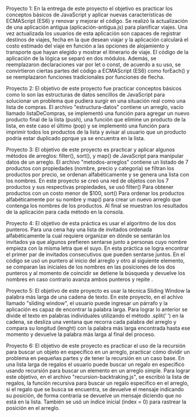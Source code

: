 Proyecto 1: En la entrega de este proyecto el objetivo es practicar los conceptos básicos de JavaScript y aplicar nuevas características de ECMAScript (ES6) y renovar y mejorar el código. Se realizó la actualización de una aplicación antigua (aplicación-antigua.js) para planificar viajes. Una vez actualizada los usuarios de esta aplicación son capaces de registrar destinos de viajes, fecha en la que desean viajar y la aplicación  calculará el costo estimado del viaje en función a las opciones de alojamiento y transporte que hayan elegido y mostrar el itinerario de viaje. El código de la aplicación de la lógica se separó en dos módulos. Además, se reemplazaron declaraciones var por let o const, de acuerdo a su uso, se convirtieron ciertas partes del código a ECMAScript (ES6) como forEach() y se reemplazaron funciones tradicionales por funciones de flecha.

Proyecto 2: El objetivo de este proyecto fue practicar conceptos básicos como lo son las estructuras de datos sencillos de JavaScript para solucionar un problema que pudiera surgir en una situación real como una lista de compras. El archivo "estructura-datos" contiene un arreglo, vacío llamado listaDeCompras, se implementó una función para agregar un nuevo producto final de la lista (push), una función que elimine un producto de la lista, en este caso el último (pop) y se implementó una función para imprimir todos los productos de la lista y avisar al usuario que un producto podría estar duplicado pprque ya se encuentra en la lista. 

Proyecto 3: El objetivo de este proyecto es practicar y aplicar algunos métodos de arreglos: filter(), sort(), y map() de JavaScript para manipular datos de un arreglo. El archivo "metodos-arreglos" contiene un listado de 7 productos con propiedades (nombre, precio y categoría) se filtran los productos por precio,  se ordenan alfabéticamente  y se  genera una lista con los nombres. En este proyecto se creó una red de objetos con los 7 productos y sus respectivas propiedades, se usó filter() Para obtener productos con un costo menor de $100,  sort() Para ordenar los productos alfabéticamente por su nombre y map() para crear un nuevo arreglo que contenga los nombres de los productos. Al final se muestran los resultados de la aplicación para cada método en la consola.

 Proyecto 4: El objetivo de esta práctica es usar el algoritmo de los dos punteros. Para una cena hay una lista de invitados ordenada alfabéticamente la cual requiere organizar en dónde se sentarán los invitados ya que algunos prefieren sentarse junto a personas cuyo nombre empieza con la misma letra que el suyo.  En esta práctica se logra encontrar el primer par de invitados consecutivos que pueden sentarse juntos. En el código se usó un puntero al inicio del arreglo y otro al siguiente elemento,  se comparan las iniciales de los nombres en las posiciones de los dos punteros y al momento de coincidir se detiene la búsqueda y devuelve los nombres en caso contrario avanza ambos punteros y repite .

Proyecto 5: El objetivo de este proyecto es usar la técnica Sliding Window la palabra más larga de una cadena de texto. En este proyecto, en el achivo llamado "sliding window", el usuario puede ingresar un párrafo y la aplicación es capaz de encontrar la palabra larga. Para lograr lo anterior se divide el texto en palabras individuales utilizando el método .split(‘ ‘) en la cadena, se desliza una ventana que recorra cada palabra del arreglo y compara su longitud (lenght) con la palabra más larga encontrada hasta ese momento y devuelve la palabra más larga al final del proceso.

Proyecto 6: El objetivo de este proyecto es practicar el uso de la recursión para buscar un objeto en específico en un arreglo,  practicar cómo dividir un problema en pequeñas partes y de tener la recursión en un caso base. En una lista larga de regalos el usuario puede buscar un regalo en específico usando recursión para buscar un elemento en un arreglo simple. Para lograr este objetivo, en el archivo "recursion-backtraking.js", se escribió la lista de regalos, la función recursiva para buscar un regalo específico en el arreglo, si el regalo que se busca se encuentra, se devuelve el mensaje indicando su posición, de forma contraria se devuelve un mensaje diciendo que no está en la lista. También se usó un índice inicial (index = 0) para rastrear la posición en el arreglo.
